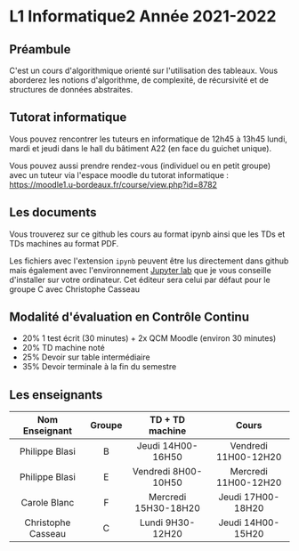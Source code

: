 # L1 Informatique2 Année 2021-2022

## Préambule
C'est un cours d'algorithmique orienté sur l'utilisation des tableaux. Vous aborderez les notions d'algorithme, de complexité, de récursivité et de structures de données abstraites.

## Tutorat informatique
Vous pouvez rencontrer les tuteurs en informatique de 12h45 à 13h45 lundi, mardi et jeudi dans le hall du bâtiment A22 (en face du guichet unique).

Vous pouvez aussi prendre rendez-vous (individuel ou en petit groupe) avec un tuteur via l'espace moodle du tutorat informatique : https://moodle1.u-bordeaux.fr/course/view.php?id=8782

## Les documents
Vous trouverez sur ce github les cours au format ipynb ainsi que les TDs et TDs machines au format PDF. 

Les fichiers avec l'extension `ipynb` peuvent être lus directement dans github mais également avec l'environnement [Jupyter lab](https://jupyter.org/) que je vous conseille d'installer sur votre ordinateur. Cet éditeur sera celui par défaut pour le groupe C avec Christophe Casseau

## Modalité d'évaluation en Contrôle Continu
- 20% 1 test écrit (30 minutes) + 2x QCM Moodle (environ 30 minutes)
- 20% TD machine noté
- 25% Devoir sur table intermédiaire
- 35% Devoir terminale à la fin du semestre

## Les enseignants
|Nom Enseignant | Groupe | TD + TD machine | Cours |
|:---------------:|:--------:|:-----------------:|:-------:|
| Philippe Blasi | B | Jeudi 14H00-16H50 | Vendredi 11H00-12H20 |
| Philippe Blasi | E | Vendredi 8H00-10H50 | Mercredi 11H00-12H20 |
| Carole Blanc | F | Mercredi 15H30-18H20 | Jeudi 17H00-18H20 |
| Christophe Casseau | C | Lundi 9H30-12H20 | Jeudi 14H00-15H20 |

